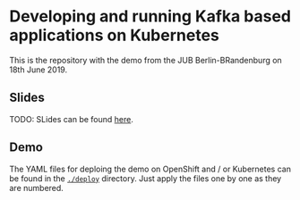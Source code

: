 # Developing and running Kafka based applications on Kubernetes

This is the repository with the demo from the JUB Berlin-BRandenburg on 18th June 2019.

## Slides

TODO: SLides can be found [here](http://here).

## Demo

The YAML files for deploing the demo on OpenShift and / or Kubernetes can be found in the [`./deploy`](./deploy) directory.
Just apply the files one by one as they are numbered.
